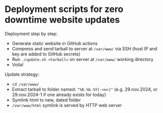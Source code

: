 # Deployment scripts for zero downtime website updates
Deployment step by step:
 - Generate static website in GitHub actions
 - Compress and send tarball to server at `/var/www/` via SSH (host IP and key are added to GitHub secrets)
 - Run `./update.sh <tarball>` on server at `/var/www/` working directory
 - Voila!

Update strategy:
 - `cd /var/www/`
 - Extract tarball to folder named: `"%D.%b.%Y[-<n>]"` (e.g. 29.nov.2024, or 29.nov.2024-1 if one already exists for today)
 - Symlink html to new, dated folder
 - `/var/www/html` symlink is served by HTTP web server
